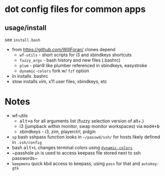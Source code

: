 # dot config files for common apps
## usage/install
see `install.bash`

 - from https://github.com/WillForan/ clones depend
   * `wf-utils`  - short scripts for i3 and xbindkeys shortcuts
   * `fuzzy_args` - bash history and new files (.bashrc)
   * `plum` - plan9 like plumber referenced in xbindkeys, easystroke
   * `dynamic-colors` fork w/ `fzf` option
 - ln installs .bashrc
 - stow installs vim, x11 user files, xbindkeys, etc

# Notes
* wf-utils 
  * <kbd>alt+a</kbd> for all arguments list (fuzzy selection version of alt+.)
  * i3 (jumpback within monitor, swap monitor workspaces) via <kbd>mod4+b</kbd> 
  * xbindkeys - i3, zim, playerctrl, pidgin
* `sp` bash sshpass function looks in `~/passwd/ssh/` for hosts likely defined in `.ssh/config`
* bash <kbd>alt+L</kbd> changes terminal colors using [`dynamic-colors`](https://github.com/sos4nt/dynamic-colors)
* ~passhole `ph` is used to access keepass file stored next to ssh passwords~
* `keepmenu` quick kbd access to keepass, using `pass` for that and `autokey-gtk`
